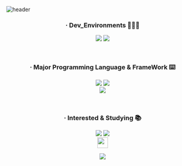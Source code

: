 ![header](https://capsule-render.vercel.app/api?type=waving&color=0:D9FFFFFF,5:FFFFFFFF,95:FFFFFFFF,100:D9FFFFFF&height=300&section=header&text=CWCTBOY&fontSize=50&fontColor=95a5a6&fontAlign=50&fontAlignY=38&animation=twinkling&desc=The%20Post%20CEO%20Aggregation&descSize=15&height=100)

  <h3 align="center">· Dev_Environments 🧑🏻‍💻</h3>
<p align="center">
  <img src='https://img.shields.io/badge/apple%20silicon-333333?style=for-the-badge&logo=apple&logoColor=white'/>
      <img src='https://img.shields.io/badge/Visual_Studio_Code-0078D4?style=for-the-badge&logo=visual%20studio%20code&logoColor=white'/>

</p>
<br/>
  <h3 align="center">· Major Programming Language & FrameWork ⌨️</h3>  
<p align="center">
    <img src='https://img.shields.io/badge/TypeScript-007ACC?style=for-the-badge&logo=typescript&logoColor=white'/>
    <img src='https://img.shields.io/badge/React-20232A?style=for-the-badge&logo=react&logoColor=61DAFB'/>
  <br/>
<img src='https://img.shields.io/badge/styled--components-DB7093?style=for-the-badge&logo=styled-components&logoColor=white'/>
</p>
<br/>
  <h3 align="center">· Interested & Studying 📚</h3>
  <p align="center">
    <img src='https://img.shields.io/badge/Python-14354C?style=for-the-badge&logo=python&logoColor=white'/>
    <img src="https://img.shields.io/badge/next.js-000000?style=for-the-badge&logo=nextdotjs&logoColor=white">
  <br/>
    <a href="https://twitter.com/intent/tweet?text=Emotion&url=https%3A%2F%2Femotion.sh%2Fdocs%2Fintroduction&hashtags=Emotion&original_referer=http%3A%2F%2Fgithub.com%2F&tw_p=tweetbutton" target="_blank">
  <img src="https://img.shields.io/badge/CSS--In--JS-Emotion-%20%23CC6699" height='28'/>
    </a>  
</p>
<p align='center'>
<img  src="http://mazassumnida.wtf/api/v2/generate_badge?boj=qkrdlswo98"/>
</p>
